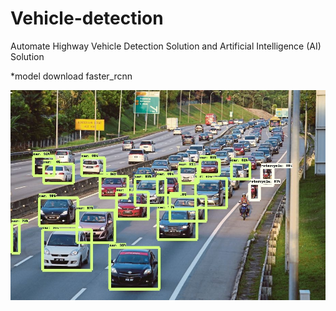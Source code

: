 # Vehicle-detection
Automate Highway Vehicle Detection Solution and Artificial Intelligence (AI) Solution


*model download faster_rcnn

![GitHub Logo](/test1.jpg)
